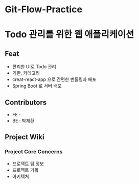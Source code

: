 # Git-Flow-Practice

# Todo 관리를 위한 웹 애플리케이션

## Feat 
 - 편리한 UI로 Todo 관리
 - 기한, 카테고리
 - creat-react-app 으로 간편한 번들링과 배포
 - Spring Boot 로 서버 배포

## Contributors
 - FE : 
 - BE : 박재환

## Project Wiki
### Project Core Concerns
 - 프로젝트 팀 정보
 - 프로젝트 기획
 - 아키텍쳐
